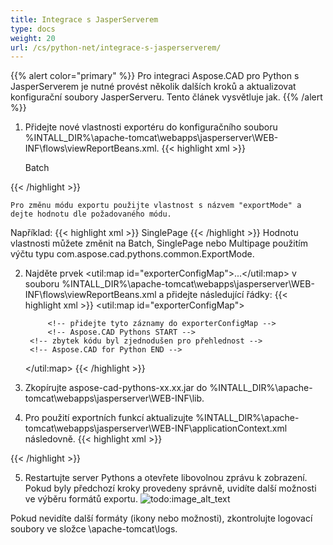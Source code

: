 ```yaml
---
title: Integrace s JasperServerem
type: docs
weight: 20
url: /cs/python-net/integrace-s-jasperserverem/
---
```

{{% alert color="primary" %}}
Pro integraci Aspose.CAD pro Python s JasperServerem je nutné provést několik dalších kroků a aktualizovat konfigurační soubory JasperServeru. Tento článek vysvětluje jak.
{{% /alert %}}
1. Přidejte nové vlastnosti exportéru do konfiguračního souboru %INTALL_DIR%\apache-tomcat\webapps\jasperserver\WEB-INF\flows\viewReportBeans.xml.
{{< highlight xml >}}
    <!--JPG-->
    <bean id="reportASJpegExporter" class="com.aspose.cad.pythons.jpg.ASReportJpegExporter"
          parent="baseReportExporter">
        <property name="exportParameters" ref="jpgExportParameters"/>
        <property name="exportMode">
            <value type="com.aspose.cad.pythons.common.ExportMode">Batch</value>
        </property>
    </bean>

    <!-- zbytek kódu byl zjednodušen pro přehlednost -->
{{< /highlight >}}

    Pro změnu módu exportu použijte vlastnost s názvem "exportMode" a dejte hodnotu dle požadovaného módu. 
Například:
{{< highlight xml >}}
    <property name="exportMode">
        <value type="com.aspose.cad.pythons.common.ExportMode">SinglePage</value>
    </property>
{{< /highlight >}}
    Hodnotu vlastnosti můžete změnit na Batch, SinglePage nebo Multipage použitím výčtu typu com.aspose.cad.pythons.common.ExportMode.

2. Najděte prvek <util:map id="exporterConfigMap">...</util:map> v souboru %INTALL_DIR%\\apache-tomcat\webapps\jasperserver\WEB-INF\flows\viewReportBeans.xml a přidejte následující řádky:
{{< highlight xml >}}
    <util:map id="exporterConfigMap">
        <!-- zbytek kódu byl zjednodušen pro přehlednost -->
        <!-- 
        <entry key="txt" value-ref="txtExporterConfiguration"/>
        -->
		
			<!-- přidejte tyto záznamy do exporterConfigMap -->
			<!-- Aspose.CAD Pythons START -->
		<!-- zbytek kódu byl zjednodušen pro přehlednost -->
		<!-- Aspose.CAD for Python END -->
    </util:map>
{{< /highlight >}}
3. Zkopírujte aspose-cad-pythons-xx.xx.jar do %INTALL_DIR%\apache-tomcat\webapps\jasperserver\WEB-INF\lib.
4. Pro použití exportních funkcí aktualizujte %INTALL_DIR%\apache-tomcat\webapps\jasperserver\WEB-INF\applicationContext.xml následovně.
{{< highlight xml >}}
    <!-- zbytek kódu byl zjednodušen pro přehlednost -->
{{< /highlight >}}

5. Restartujte server Pythons a otevřete libovolnou zprávu k zobrazení. Pokud byly předchozí kroky provedeny správně, uvidíte další možnosti ve výběru formátů exportu.
![todo:image_alt_text](/_assets/ExportReportView.png)

Pokud nevidíte další formáty (ikony nebo možnosti), zkontrolujte logovací soubory ve složce \apache-tomcat\logs.